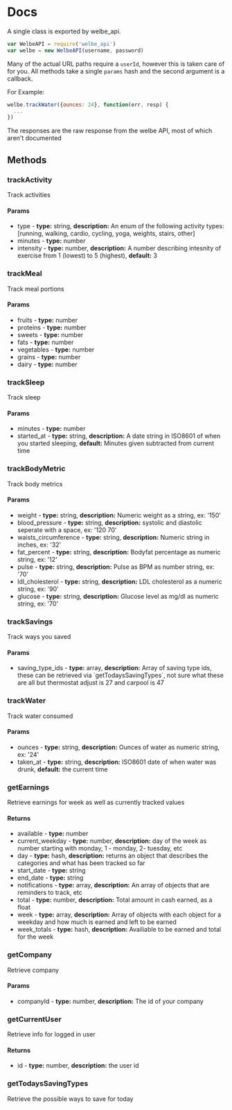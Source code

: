 <!---
This file is auto generated, please do not edit it by hand
-->
# Docs
A single class is exported by welbe_api.
```JavaScript
var WelbeAPI = require('welbe_api')
var welbe = new WelbeAPI(username, password)
```

Many of the actual URL paths require a `userId`, however this is taken care of for you.
All methods take a single `params` hash and the second argument is a callback.

For Example:
```JavaScript
welbe.trackWater({ounces: 24}, function(err, resp) {
  ...
})
```

The responses are the raw response from the welbe API, most of which aren't documented


## Methods
### trackActivity
Track activities

#### Params
- type - **type:** string, **description:** An enum of the following activity types: [running, walking, cardio, cycling, yoga, weights, stairs, other]
- minutes - **type:** number
- intensity - **type:** number, **description:** A number describing intesnity of exercise from 1 (lowest) to 5 (highest), **default:** 3


### trackMeal
Track meal portions

#### Params
- fruits - **type:** number
- proteins - **type:** number
- sweets - **type:** number
- fats - **type:** number
- vegetables - **type:** number
- grains - **type:** number
- dairy - **type:** number


### trackSleep
Track sleep

#### Params
- minutes - **type:** number
- started_at - **type:** string, **description:** A date string in ISO8601 of when you started sleeping, **default:** Minutes given subtracted from current time


### trackBodyMetric
Track body metrics

#### Params
- weight - **type:** string, **description:** Numeric weight as a string, ex: &#x27;150&#x27;
- blood_pressure - **type:** string, **description:** systolic and diastolic seperate with a space, ex: &#x27;120 70&#x27;
- waists_circumference - **type:** string, **description:** Numeric string in inches, ex: &#x27;32&#x27;
- fat_percent - **type:** string, **description:** Bodyfat percentage as numeric string, ex: &#x27;12&#x27;
- pulse - **type:** string, **description:** Pulse as BPM as number string, ex: &#x27;70&#x27;
- ldl_cholesterol - **type:** string, **description:** LDL cholesterol as a numeric string, ex: &#x27;90&#x27;
- glucose - **type:** string, **description:** Glucose level as mg/dl as numeric string, ex: &#x27;70&#x27;


### trackSavings
Track ways you saved

#### Params
- saving_type_ids - **type:** array, **description:** Array of saving type ids, these can be retrieved via &#x60;getTodaysSavingTypes&#x60;, not sure what these are all but thermostat adjust is 27 and carpool is 47


### trackWater
Track water consumed

#### Params
- ounces - **type:** string, **description:** Ounces of water as numeric string, ex: &#x27;24&#x27;
- taken_at - **type:** string, **description:** ISO8601 date of when water was drunk, **default:** the current time


### getEarnings
Retrieve earnings for week as well as currently tracked values


#### Returns
- available - **type:** number
- current_weekday - **type:** number, **description:** day of the week as number starting with monday, 1 - monday, 2- tuesday, etc
- day - **type:** hash, **description:** returns an object that describes the categories and what has been tracked so far
- start_date - **type:** string
- end_date - **type:** string
- notifications - **type:** array, **description:** An array of objects that are reminders to track, etc
- total - **type:** number, **description:** Total amount in cash earned, as a float
- week - **type:** array, **description:** Array of objects with each object for a weekday and how much is earned and left to be earned
- week_totals - **type:** hash, **description:** Availiable to be earned and total for the week

### getCompany
Retrieve company

#### Params
- companyId - **type:** number, **description:** The id of your company


### getCurrentUser
Retrieve info for logged in user


#### Returns
- id - **type:** number, **description:** the user id

### getTodaysSavingTypes
Retrieve the possible ways to save for today




